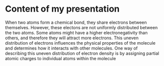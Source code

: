 # Content of my presentation

When two atoms form a chemical bond, they share electrons between themselves.
However, these electons are not uniformly distributed between the two atoms.
Some atoms might have a higher electronegativity than others, and therefore they will attract more electrons.
This uneven distribution of electrons influences the physical properties of the molecule and determines how it interacts with other molecules.
One way of describing this uneven distribution of electron density is by assigning partial atomic charges to individual atoms within the molecule